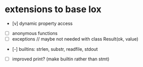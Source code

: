 # extensions to base lox

- [v] dynamic property access
- [ ] anonymous functions
- [ ] exceptions // maybe not needed with class Result(ok, value)
- [-] builtins: strlen, substr, readfile, stdout
- [ ] improved print? (make builtin rather than stmt)
